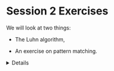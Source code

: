 # Session 2 Exercises

We will look at two things:

* The Luhn algorithm,

* An exercise on pattern matching.

<details>

After looking at the exercises, you can look at the [solutions] provided.

[solutions]: solutions.md

</details>
